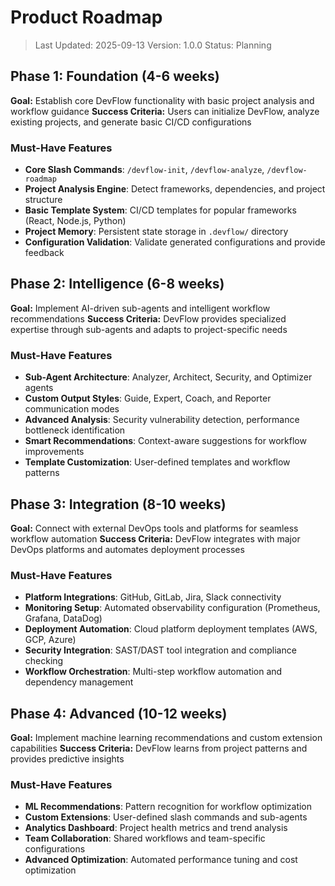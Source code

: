 # Product Roadmap

> Last Updated: 2025-09-13
> Version: 1.0.0
> Status: Planning

## Phase 1: Foundation (4-6 weeks)

**Goal:** Establish core DevFlow functionality with basic project analysis and workflow guidance
**Success Criteria:** Users can initialize DevFlow, analyze existing projects, and generate basic CI/CD configurations

### Must-Have Features

- **Core Slash Commands**: `/devflow-init`, `/devflow-analyze`, `/devflow-roadmap`
- **Project Analysis Engine**: Detect frameworks, dependencies, and project structure
- **Basic Template System**: CI/CD templates for popular frameworks (React, Node.js, Python)
- **Project Memory**: Persistent state storage in `.devflow/` directory
- **Configuration Validation**: Validate generated configurations and provide feedback

## Phase 2: Intelligence (6-8 weeks)

**Goal:** Implement AI-driven sub-agents and intelligent workflow recommendations
**Success Criteria:** DevFlow provides specialized expertise through sub-agents and adapts to project-specific needs

### Must-Have Features

- **Sub-Agent Architecture**: Analyzer, Architect, Security, and Optimizer agents
- **Custom Output Styles**: Guide, Expert, Coach, and Reporter communication modes
- **Advanced Analysis**: Security vulnerability detection, performance bottleneck identification
- **Smart Recommendations**: Context-aware suggestions for workflow improvements
- **Template Customization**: User-defined templates and workflow patterns

## Phase 3: Integration (8-10 weeks)

**Goal:** Connect with external DevOps tools and platforms for seamless workflow automation
**Success Criteria:** DevFlow integrates with major DevOps platforms and automates deployment processes

### Must-Have Features

- **Platform Integrations**: GitHub, GitLab, Jira, Slack connectivity
- **Monitoring Setup**: Automated observability configuration (Prometheus, Grafana, DataDog)
- **Deployment Automation**: Cloud platform deployment templates (AWS, GCP, Azure)
- **Security Integration**: SAST/DAST tool integration and compliance checking
- **Workflow Orchestration**: Multi-step workflow automation and dependency management

## Phase 4: Advanced (10-12 weeks)

**Goal:** Implement machine learning recommendations and custom extension capabilities
**Success Criteria:** DevFlow learns from project patterns and provides predictive insights

### Must-Have Features

- **ML Recommendations**: Pattern recognition for workflow optimization
- **Custom Extensions**: User-defined slash commands and sub-agents
- **Analytics Dashboard**: Project health metrics and trend analysis
- **Team Collaboration**: Shared workflows and team-specific configurations
- **Advanced Optimization**: Automated performance tuning and cost optimization